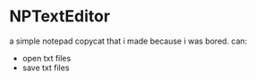 # NPTextEditor
a simple notepad copycat that i made because i was bored.
can:
- open txt files
- save txt files
